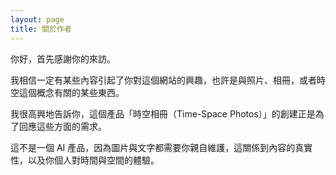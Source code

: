 ```yaml
---
layout: page
title: 關於作者
---
```


你好，首先感謝你的來訪。

我相信一定有某些內容引起了你對這個網站的興趣，也許是與照片、相冊，或者時空這個概念有關的某些東西。

我很高興地告訴你，這個產品「時空相冊（Time-Space Photos）」的創建正是為了回應這些方面的需求。

這不是一個 AI 產品，因為圖片與文字都需要你親自維護，這關係到內容的真實性，以及你個人對時間與空間的體驗。
